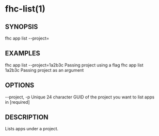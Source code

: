 fhc-list(1)
===========
## SYNOPSIS

 fhc app list --project=<project>

## EXAMPLES

  fhc app list --project=1a2b3c    Passing project using a flag
  fhc app list 1a2b3c              Passing project as an argument


## OPTIONS

  --project, -p  Unique 24 character GUID of the project you want to list apps in  [required]

## DESCRIPTION

Lists apps under a project.

